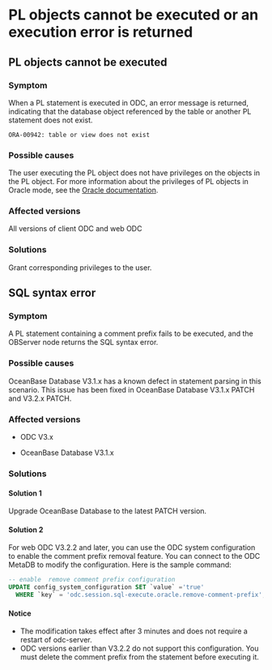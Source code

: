 PL objects cannot be executed or an execution error is returned
===================================

PL objects cannot be executed
------------------------------

### Symptom

When a PL statement is executed in ODC, an error message is returned, indicating that the database object referenced by the table or another PL statement does not exist.

```shell
ORA-00942: table or view does not exist
```

### Possible causes

The user executing the PL object does not have privileges on the objects in the PL object. For more information about the privileges of PL objects in Oracle mode, see the [Oracle documentation](https://docs.oracle.com/cd/B19306_01/network.102/b14266/authoriz.htm#DBSEG50000).

### Affected versions

All versions of client ODC and web ODC

### Solutions

Grant corresponding privileges to the user.

SQL syntax error
-----------------------------

### Symptom

A PL statement containing a comment prefix fails to be executed, and the OBServer node returns the SQL syntax error.

### Possible causes

OceanBase Database V3.1.x has a known defect in statement parsing in this scenario. This issue has been fixed in OceanBase Database V3.1.x PATCH and V3.2.x PATCH.

### Affected versions

* ODC V3.x

* OceanBase Database V3.1.x

### Solutions

#### Solution 1

Upgrade OceanBase Database to the latest PATCH version.

#### Solution 2

For web ODC V3.2.2 and later, you can use the ODC system configuration to enable the comment prefix removal feature. You can connect to the ODC MetaDB to modify the configuration. Here is the sample command:

```sql
-- enable  remove comment prefix configuration
UPDATE config_system_configuration SET `value` ='true'
  WHERE `key` = 'odc.session.sql-execute.oracle.remove-comment-prefix';
```

<main id="notice" type='notice'>
  <h4>Notice</h4>
  <ul>
  <li>The modification takes effect after 3 minutes and does not require a restart of odc-server. </li>
  <li>ODC versions earlier than V3.2.2 do not support this configuration. You must delete the comment prefix from the statement before executing it. </li>
  </ul>
</main>